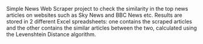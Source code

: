 Simple News Web Scraper project to check the similarity in the top news articles
on websites such as Sky News and BBC News etc. Results are stored in 2 different 
Excel spreadsheets: one contains the scraped articles and the other contains the 
similar articles between the two, calculated using the Levenshtein Distance 
algorithm. 